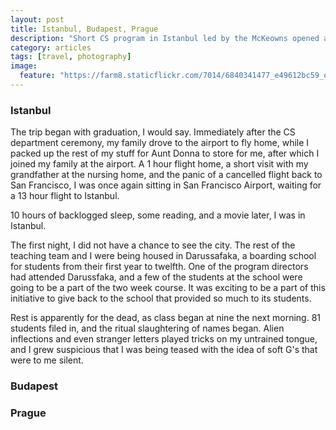 ```yaml
---
layout: post
title: Istanbul, Budapest, Prague
description: "Short CS program in Istanbul led by the McKeowns opened a unique opportunity to see Eastern Europe."
category: articles
tags: [travel, photography]
image:
  feature: "https://farm8.staticflickr.com/7014/6840341477_e49612bc59_o_d.jpg"
---
```


### Istanbul

The trip began with graduation, I would say. Immediately after the CS department ceremony, my family drove to the airport to fly home, while I packed up the rest of my stuff for Aunt Donna to store for me, after which I joined my family at the airport. A 1 hour flight home, a short visit with my grandfather at the nursing home, and the panic of a cancelled flight back to San Francisco, I was once again sitting in San Francisco Airport, waiting for a 13 hour flight to Istanbul.

10 hours of backlogged sleep, some reading, and a movie later, I was in Istanbul.

The first night, I did not have a chance to see the city. The rest of the teaching team and I were being housed in Darussafaka, a boarding school for students from their first year to twelfth. One of the program directors had attended Darussfaka, and a few of the students at the school were going to be a part of the two week course. It was exciting to be a part of this initiative to give back to the school that provided so much to its students.

Rest is apparently for the dead, as class began at nine the next morning. 81 students filed in, and the ritual slaughtering of names began. Alien inflections and even stranger letters played tricks on my untrained tongue, and I grew suspicious that I was being teased with the idea of soft G's that were to me silent. 



### Budapest

### Prague